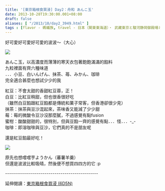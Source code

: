```yaml
---
title: '[東京箱根食買浸] Day2：舟和 あんこ玉'
date: 2013-10-28T19:30:00.001+08:00
draft: false
aliases: [ "/2013/10/day2_3949.html" ]
tags : [flavor - 螞蟻族, travel - 日本（関東東海道）・ 武藏東京と駿河静岡御殿場と相模神奈川箱根]
---
```


好可愛好可愛好可愛的波波～（大心）  

[![](https://4.bp.blogspot.com/-RsDmqF-3Puk/XCRhpdVPZTI/AAAAAAAACHA/PE2Ha0stNTEqgycH2YJ2wDtSRJu82EZnQCLcBGAs/s640/36.jpg)](https://4.bp.blogspot.com/-RsDmqF-3Puk/XCRhpdVPZTI/AAAAAAAACHA/PE2Ha0stNTEqgycH2YJ2wDtSRJu82EZnQCLcBGAs/s1600/36.jpg)

あんこ玉，以高濃度而薄薄的寒天衣包著飽飽滿滿的餡料  
九粒裡面有齊六種味道  
．．．小豆、白いんげん、抹茶、苺、みかん、珈琲  
完全適合甚麼也想試少少的我  
  
紅豆：不會太甜的香甜紅豆蓉，正！  
白豆：比紅豆稍甜，但也很香很好吃  
（雖然白豆餡跟紅豆餡都是傳統和菓子常客，但香港卻很少見）  
抹茶：抹茶與豆沙混起來，茶味香又能減了少少甜  
莓：莓的微酸令豆沙沒那麼膩，不過感覺有點fusion  
蜜柑：酸酸甜甜的，很特別，但與豆餡一齊的感覺有點．．．怪．．．-\_-   
咖啡：即溶咖啡與豆沙，它們真的不是朋友呢  
  
還是紅豆餡最好吃！  
  
  

[![](https://4.bp.blogspot.com/-8O2CY_O748E/XCRhwGK2sCI/AAAAAAAACHE/ds81gCiXBtsEk2iRaRj6pIa_MWqQpTXTACLcBGAs/s640/37.jpg)](https://4.bp.blogspot.com/-8O2CY_O748E/XCRhwGK2sCI/AAAAAAAACHE/ds81gCiXBtsEk2iRaRj6pIa_MWqQpTXTACLcBGAs/s1600/37.jpg)

原先也想嚐嚐芋ようかん（蕃薯羊羹）  
但還是波波比較吸晴，然後便不想買四四方的它 :p  
  
\-----------------------------------------------  
  
延伸閱讀：[東京箱根食買浸 (6D5N)](http://www.hidie.net/2013/11/6d5n.html)